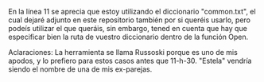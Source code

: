 En la línea 11 se aprecia que estoy utilizando el diccionario "common.txt", el cual dejaré adjunto en este repositorio también por si queréis usarlo, pero podeís utilizar el que queráis, sin embargo, tened en cuenta que hay que especificar bien la ruta de vuestro diccionario dentro de la función Open.

Aclaraciones: La herramienta se llama Russoski porque es uno de mis apodos, y lo prefiero para estos casos antes que 11-h-30. "Estela" vendría siendo el nombre de una de mis ex-parejas.